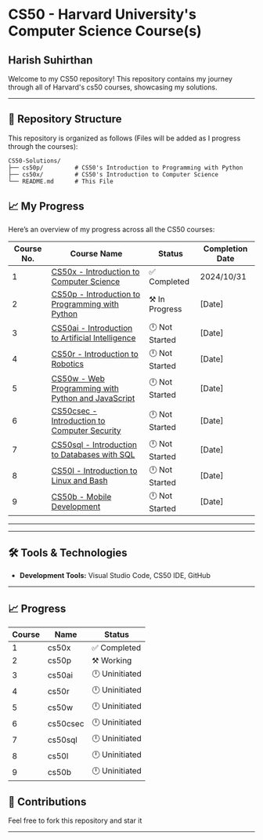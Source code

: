 # CS50 - Harvard University's Computer Science Course(s)

## Harish Suhirthan
Welcome to my CS50 repository! This repository contains my journey through all of Harvard's cs50 courses, showcasing my solutions.

---

## 📂 Repository Structure

This repository is organized as follows (Files will be added as I progress through the courses):

```
CS50-Solutions/
├── cs50p/         # CS50's Introduction to Programming with Python
├── cs50x/         # CS50's Introduction to Computer Science
└── README.md      # This File
```
## 📈 My Progress

Here’s an overview of my progress across all the CS50 courses:

| Course No. | Course Name                                        | Status          | Completion Date |
|------------|-----------------------------------------------------|-----------------|-----------------|
| 1          | [CS50x - Introduction to Computer Science](https://cs50.harvard.edu/x/) | ✅ Completed     | 2024/10/31          |
| 2          | [CS50p - Introduction to Programming with Python](https://cs50.harvard.edu/python/) | ⚒️ In Progress   | [Date]          |
| 3          | [CS50ai - Introduction to Artificial Intelligence](https://cs50.harvard.edu/ai/) | 🕛 Not Started   | [Date]          |
| 4          | [CS50r - Introduction to Robotics](https://cs50.harvard.edu/robotics/) | 🕛 Not Started   | [Date]          |
| 5          | [CS50w - Web Programming with Python and JavaScript](https://cs50.harvard.edu/web/) | 🕛 Not Started   | [Date]          |
| 6          | [CS50csec - Introduction to Computer Security](https://cs50.harvard.edu/security/) | 🕛 Not Started   | [Date]          |
| 7          | [CS50sql - Introduction to Databases with SQL](https://cs50.harvard.edu/sql/) | 🕛 Not Started   | [Date]          |
| 8          | [CS50l - Introduction to Linux and Bash](https://cs50.harvard.edu/linux/) | 🕛 Not Started   | [Date]          |
| 9          | [CS50b - Mobile Development](https://cs50.harvard.edu/mobile/) | 🕛 Not Started   | [Date]          |

---
---

## 🛠️ Tools & Technologies

- **Development Tools:** Visual Studio Code, CS50 IDE, GitHub

---

## 📈 Progress

| Course | Name                             | Status        |
|--------|----------------------------------|---------------|
| 1      | cs50x                           | ✅ Completed   |
| 2      | cs50p                           | ⚒️ Working     |
| 3      | cs50ai                          | 🕛 Uninitiated |
| 4      | cs50r                           | 🕛 Uninitiated |
| 5      | cs50w                           | 🕛 Uninitiated |
| 6      | cs50csec                        | 🕛 Uninitiated |
| 7      | cs50sql                         | 🕛 Uninitiated |
| 8      | cs50l                           | 🕛 Uninitiated |
| 9      | cs50b                           | 🕛 Uninitiated |



## 🤝 Contributions

Feel free to fork this repository and star it

---

